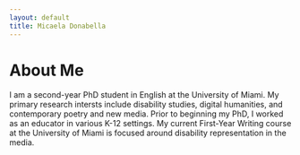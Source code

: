 ```yaml
---
layout: default
title: Micaela Donabella
---
```


# About Me

I am a second-year PhD student in English at the University of Miami. My primary research intersts include disability studies, digital humanities, and contemporary poetry and new media. Prior to beginning my PhD, I worked as an educator in various K-12 settings. My current First-Year Writing course at the University of Miami is focused around disability representation in the media.
